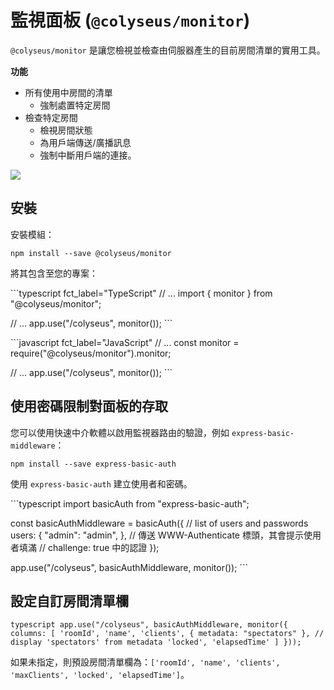 # 監視面板 (`@colyseus/monitor`)

`@colyseus/monitor` 是讓您檢視並檢查由伺服器產生的目前房間清單的實用工具。

**功能**

- 所有使用中房間的清單
    - 強制處置特定房間
- 檢查特定房間
    - 檢視房間狀態
    - 為用戶端傳送/廣播訊息
    - 強制中斷用戶端的連接。

<img src="https://github.com/colyseus/colyseus-monitor/raw/master/media/demo.gif?raw=true" />

## 安裝

安裝模組：

``` npm install --save @colyseus/monitor ```

將其包含至您的專案：

\`\`\`typescript fct\_label="TypeScript" // ... import { monitor } from "@colyseus/monitor";

// ... app.use("/colyseus", monitor()); \`\`\`

\`\`\`javascript fct\_label="JavaScript" // ... const monitor = require("@colyseus/monitor").monitor;

// ... app.use("/colyseus", monitor()); \`\`\`


## 使用密碼限制對面板的存取

您可以使用快速中介軟體以啟用監視器路由的驗證，例如 `express-basic-middleware`：

``` npm install --save express-basic-auth ```

使用 `express-basic-auth` 建立使用者和密碼。

\`\`\`typescript import basicAuth from "express-basic-auth";

const basicAuthMiddleware = basicAuth({ // list of users and passwords users: { "admin": "admin", }, // 傳送 WWW-Authenticate 標頭，其會提示使用者填滿 // challenge: true 中的認證 });

app.use("/colyseus", basicAuthMiddleware, monitor()); \`\`\`

## 設定自訂房間清單欄

```typescript app.use("/colyseus", basicAuthMiddleware, monitor({ columns: [ 'roomId', 'name', 'clients', { metadata: "spectators" }, // display 'spectators' from metadata 'locked', 'elapsedTime' ] })); ```

如果未指定，則預設房間清單欄為：`['roomId', 'name', 'clients', 'maxClients', 'locked', 'elapsedTime']`。
